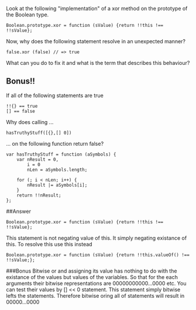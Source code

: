 Look at the following "implementation" of a xor method on the prototype of the Boolean type.

	Boolean.prototype.xor = function (sValue) {return !!this !== !!sValue};

Now, why does the following statement resolve in an unexpected manner?

	false.xor (false) // => true

What can you do to fix it and what is the term that describes this behaviour?

## Bonus!!

If all of the following statements are true

	!!{} == true
	[] == false

Why does calling ...

	hasTruthyStuff([{},[] 0])

... on the following function return false?

	var hasTruthyStuff = function (aSymbols) {
		var nResult = 0,
			i = 0
			nLen = aSymbols.length;

		for (; i < nLen; i++) {
			nResult |= aSymbols[i];
		}
		return !!nResult;
	};

##Answer

	Boolean.prototype.xor = function (sValue) {return !!this !== !!sValue};
This statement is not negating value of this. It simply negating existance of this. To resolve this use this instead

	Boolean.prototype.xor = function (sValue) {return !!this.valueOf() !== !!sValue;};
	
###Bonus
Bitwise or and assigning its value has nothing to do with the existance of the values but values of the variables. So that 
for the each arguments their bitwise representations are 00000000000...0000 etc. You can test their values by [] << 0 statement. This statement simply bitwise lefts the statements. Therefore bitwise oring all of statements will result in 00000...0000 
